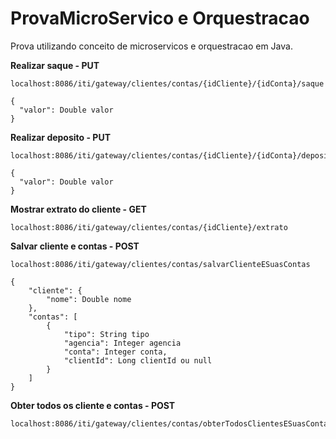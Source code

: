 # ProvaMicroServico e Orquestracao
Prova utilizando conceito de microservicos e orquestracao em Java.

**Realizar saque - PUT** 
```
localhost:8086/iti/gateway/clientes/contas/{idCliente}/{idConta}/saque

{
  "valor": Double valor
}
```
**Realizar deposito - PUT** 
```
localhost:8086/iti/gateway/clientes/contas/{idCliente}/{idConta}/deposito

{
  "valor": Double valor
}
```
**Mostrar extrato do cliente - GET** 
```
localhost:8086/iti/gateway/clientes/contas/{idCliente}/extrato
```
**Salvar cliente e contas - POST** 
```
localhost:8086/iti/gateway/clientes/contas/salvarClienteESuasContas

{
    "cliente": {
        "nome": Double nome
    },
    "contas": [
        {
            "tipo": String tipo
            "agencia": Integer agencia
            "conta": Integer conta,
            "clientId": Long clientId ou null
        }
    ]
}
```
**Obter todos os cliente e contas - POST** 
```
localhost:8086/iti/gateway/clientes/contas/obterTodosClientesESuasContas

```
